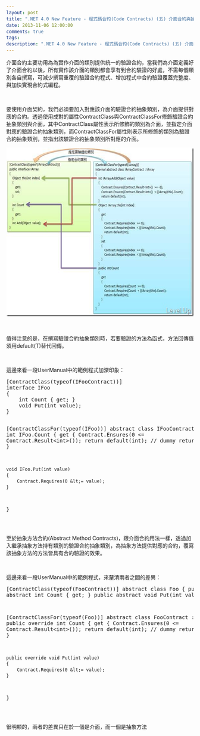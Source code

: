```yaml
---
layout: post
title: ".NET 4.0 New Feature - 程式碼合約(Code Contracts) (五) 介面合約與抽象方法合約"
date: 2013-11-06 12:00:00
comments: true
tags: 
description: ".NET 4.0 New Feature - 程式碼合約(Code Contracts) (五) 介面合約與抽象方法合約"
---
```

<p>介面合約主要功用為為實作介面的類別提供統一的驗證合約，當我們為介面定義好了介面合約以後，所有實作該介面的類別都會享有到合約驗證的好處，不需每個類別各自撰寫，可減少撰寫重覆的驗證合約程式、增加程式中合約驗證覆蓋完整度、與加快實現合約式編程。</p>  <p> </p>  <p>要使用介面契約，我們必須要加入對應該介面的驗證合約抽象類別，為介面提供對應的合約。透過使用成對的屬性ContractClass與ContractClassFor修飾驗證合約抽象類別與介面，其中ContractClass屬性表示所修飾的類別為介面，並指定介面對應的驗證合約抽象類別，而ContractClassFor屬性則表示所修飾的類別為驗證合約抽象類別，並指出該驗證合約抽象類別所對應的介面。</p>  <p><img style="border-bottom: 0px; border-left: 0px; border-top: 0px; border-right: 0px" border="0" alt="clip_image002" width="578" height="453" src="\images\posts\d3796a9f-821d-4f0e-a111-6d456bfdf166\clip_image002_thumb.jpg" /></p>  <p> </p>  <p>值得注意的是，在撰寫驗證合約抽象類別時，若要驗證的方法為函式，方法回傳值須用default(T)替代回傳。</p>  <p> </p>  <p>這邊來看一段UserManual中的範例程式加深印象：</p>  <div style="padding-bottom: 0px; margin: 0px; padding-left: 0px; padding-right: 0px; display: inline; float: none; padding-top: 0px" id="scid:812469c5-0cb0-4c63-8c15-c81123a09de7:3dd50824-d017-46c0-a40d-76052707de7c" class="wlWriterSmartContent"><pre name="code" class="c#">
[ContractClass(typeof(IFooContract))]
interface IFoo
{
    int Count { get; }
    void Put(int value);
}

[ContractClassFor(typeof(IFoo))]
abstract class IFooContract : IFoo
{
    int IFoo.Count
    {
        get
        {
            Contract.Ensures(0 &lt;= Contract.Result&lt;int&gt;());
            return default(int); // dummy return
        }
    }

    void IFoo.Put(int value)
    {
        Contract.Requires(0 &lt;= value);
    }
}</pre></div>  <p> </p>  <p>至於抽象方法合約(Abstract Method Contracts)，跟介面合約用法一樣，透過加入繼承抽象方法持有類別的驗證合約抽象類別，為抽象方法提供對應的合約，覆寫該抽象方法的方法皆具有合約驗證的效果。</p>  <p> </p>  <p>這邊來看一段UserManual中的範例程式，來釐清兩者之間的差異：</p>  <div style="padding-bottom: 0px; margin: 0px; padding-left: 0px; padding-right: 0px; display: inline; float: none; padding-top: 0px" id="scid:812469c5-0cb0-4c63-8c15-c81123a09de7:2214292d-9c2f-4adc-9bf0-0e18486f3958" class="wlWriterSmartContent"><pre name="code" class="c#">
[ContractClass(typeof(FooContract))]
abstract class Foo
{
    public abstract int Count { get; }
    public abstract void Put(int value);
}

[ContractClassFor(typeof(Foo))]
abstract class FooContract : Foo
{
    public override int Count
    {
        get
        {
            Contract.Ensures(0 &lt;= Contract.Result&lt;int&gt;());
            return default(int); // dummy return
        }
    }

    public override void Put(int value)
    {
        Contract.Requires(0 &lt;= value);
    }
}</pre></div><p> </p><p>很明顯的，兩者的差異只在於一個是介面，而一個是抽象方法</p>